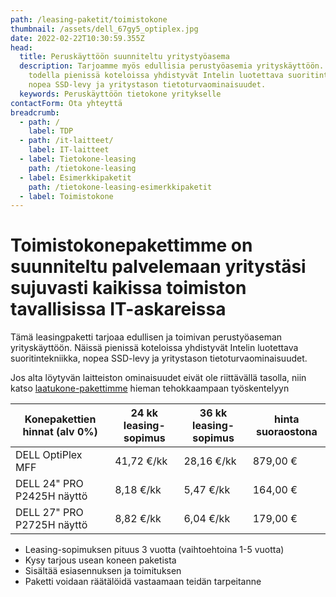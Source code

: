 ```yaml
---
path: /leasing-paketit/toimistokone
thumbnail: /assets/dell_67gy5_optiplex.jpg
date: 2022-02-22T10:30:59.355Z
head:
  title: Peruskäyttöön suunniteltu yritystyöasema
  description: Tarjoamme myös edullisia perustyöasemia yrityskäyttöön. Näissä
    todella pienissä koteloissa yhdistyvät Intelin luotettava suoritintekniikka,
    nopea SSD-levy ja yritystason tietoturvaominaisuudet.
  keywords: Peruskäyttöön tietokone yritykselle
contactForm: Ota yhteyttä
breadcrumb:
  - path: /
    label: TDP
  - path: /it-laitteet/
    label: IT-laitteet
  - label: Tietokone-leasing
    path: /tietokone-leasing
  - label: Esimerkkipaketit
    path: /tietokone-leasing-esimerkkipaketit
  - label: Toimistokone
---
```

# Toimistokonepakettimme on suunniteltu palvelemaan yritystäsi sujuvasti kaikissa toimiston tavallisissa IT-askareissa

Tämä leasingpaketti tarjoaa edullisen ja toimivan perustyöaseman yrityskäyttöön. Näissä pienissä koteloissa yhdistyvät Intelin luotettava suoritintekniikka, nopea SSD-levy ja yritystason tietoturvaominaisuudet.

Jos alta löytyvän laitteiston ominaisuudet eivät ole riittävällä tasolla, niin katso <a href="/leasing-paketit/laatukone">laatukone-pakettimme</a> hieman tehokkaampaan työskentelyyn

| Konepakettien hinnat (alv 0%) | 24 kk leasing-sopimus | 36 kk leasing-sopimus | hinta suoraostona |
| ----------------------------- | --------------------- | --------------------- | ----------------- |
| DELL OptiPlex MFF             | 41,72 €/kk            | 28,16 €/kk            | 879,00 €          |
| DELL 24" PRO P2425H näyttö    | 8,18 €/kk             | 5,47 €/kk             | 164,00 €          |
| DELL 27" PRO P2725H näyttö    | 8,82 €/kk             | 6,04 €/kk             | 179,00 €          |

* Leasing-sopimuksen pituus 3 vuotta (vaihtoehtoina 1-5 vuotta)
* Kysy tarjous usean koneen paketista
* Sisältää esiasennuksen ja toimituksen
* Paketti voidaan räätälöidä vastaamaan teidän tarpeitanne

<Cards cardsPerRow="2" cards='[{"bgColor":"lightest","title":"DELL OptiPlex MFF","linkBgColor":"darkest","image":"/assets/dell_67gy5_optiplex.jpg","content":"Dell OptiPlex MFF on yrityskäyttöön suunniteltu luotettava ja hankintahinnaltaan edullinen perustyöasema.\n\nPienikokoisen MFF pöytäkotelon ansiosta OptiPlex asentuu vaivattomasti ahtaampiinkin tiloihin.\n\n* Kymmenennen sukupolven Intel Core i5-13500T 14 ydinprosessori\n* Windows 11 Pro 64 bit\n* Intel UHD Graphics 770-näytönohjain\n* 16GB muistia (max 64GB), 256SSD, 6x USB-A, 1x DP, 1x HDMI, WLAN\n* Integroitu muistikortinlukija / Optinen asema DVD+/-RW\n* 3 vuoden onsite-huolto ja Tekninen tuki – puhelinneuvonta – 1 vuosi"},{"bgColor":"lightest","title":"DELL 24\" P2425H FHD/IPS/HAS/PIVOT","linkBgColor":"darkest","content":"Dell P2425H vastaa vaativan-käyttäjän tarpeisiin FullHD-tarkkuudella ja kattavilla ominaisuuksillaan\n\nLED-taustavalaistussa 24” IPS laajakuvanäytössä on huipputarkka kuva ja alhainen virrankulutus. Monipuolisesti säädettävä PIVOT jalusta ja korkeudensäätö.","image":"/assets/dell_u2419h_250x207.jpg"},{"bgColor":"lightest","title":"DELL 27\" P2725H FHD/IPS/HAS/PIVOT","linkBgColor":"darkest","content":"Dell P2725H vastaa vaativan-käyttäjän tarpeisiin FullHD-tarkkuudella ja kattavilla ominaisuuksillaan\n\nLED-taustavalaistussa 27” IPS laajakuvanäytössä on huipputarkka kuva ja alhainen virrankulutus. Monipuolisesti säädettävä PIVOT jalusta ja korkeudensäätö.","image":"/assets/dell-p2722h_2.jpg"}]' />